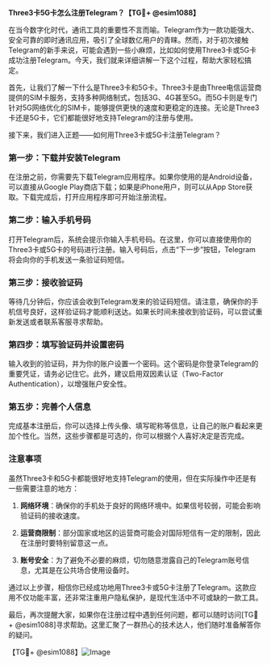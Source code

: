 **Three3卡5G卡怎么注册Telegram？【TG💪+ @esim1088】**

在当今数字化时代，通讯工具的重要性不言而喻。Telegram作为一款功能强大、安全可靠的即时通讯应用，吸引了全球数亿用户的青睐。然而，对于初次接触Telegram的新手来说，可能会遇到一些小麻烦，比如如何使用Three3卡或5G卡成功注册Telegram。今天，我们就来详细讲解一下这个过程，帮助大家轻松搞定。

首先，让我们了解一下什么是Three3卡和5G卡。Three3卡是由Three电信运营商提供的SIM卡服务，支持多种网络制式，包括3G、4G甚至5G。而5G卡则是专门针对5G网络优化的SIM卡，能够提供更快的速度和更稳定的连接。无论是Three3卡还是5G卡，它们都能很好地支持Telegram的注册与使用。

接下来，我们进入正题——如何用Three3卡或5G卡注册Telegram？

### 第一步：下载并安装Telegram

在注册之前，你需要先下载Telegram应用程序。如果你使用的是Android设备，可以直接从Google Play商店下载；如果是iPhone用户，则可以从App Store获取。下载完成后，打开应用程序即可开始注册流程。

### 第二步：输入手机号码

打开Telegram后，系统会提示你输入手机号码。在这里，你可以直接使用你的Three3卡或5G卡的号码进行注册。输入号码后，点击“下一步”按钮，Telegram将会向你的手机发送一条验证码短信。

### 第三步：接收验证码

等待几分钟后，你应该会收到Telegram发来的验证码短信。请注意，确保你的手机信号良好，这样验证码才能顺利送达。如果长时间未接收到验证码，可以尝试重新发送或者联系客服寻求帮助。

### 第四步：填写验证码并设置密码

输入收到的验证码，并为你的账户设置一个密码。这个密码是你登录Telegram的重要凭证，请务必记住它。此外，建议启用双因素认证（Two-Factor Authentication），以增强账户安全性。

### 第五步：完善个人信息

完成基本注册后，你可以选择上传头像、填写昵称等信息，让自己的账户看起来更加个性化。当然，这些步骤都是可选的，你可以根据个人喜好决定是否完成。

### 注意事项

虽然Three3卡和5G卡都能很好地支持Telegram的使用，但在实际操作中还是有一些需要注意的地方：

1. **网络环境**：确保你的手机处于良好的网络环境中。如果信号较弱，可能会影响验证码的接收速度。
   
2. **运营商限制**：部分国家或地区的运营商可能会对国际短信有一定的限制，因此在注册时要特别留意这一点。

3. **账号安全**：为了避免不必要的麻烦，切勿随意泄露自己的Telegram账号信息，尤其是在公共场合使用设备时。

通过以上步骤，相信你已经成功地用Three3卡或5G卡注册了Telegram。这款应用不仅功能丰富，还非常注重用户隐私保护，是现代生活中不可或缺的一款工具。

最后，再次提醒大家，如果你在注册过程中遇到任何问题，都可以随时访问[TG💪+ @esim1088]寻求帮助。这里汇聚了一群热心的技术达人，他们随时准备解答你的疑问。

【TG💪+ @esim1088】![Image](https://i.postimg.cc/4NQfJmqS/Snipaste-2025-05-13-00-14-12.png)
